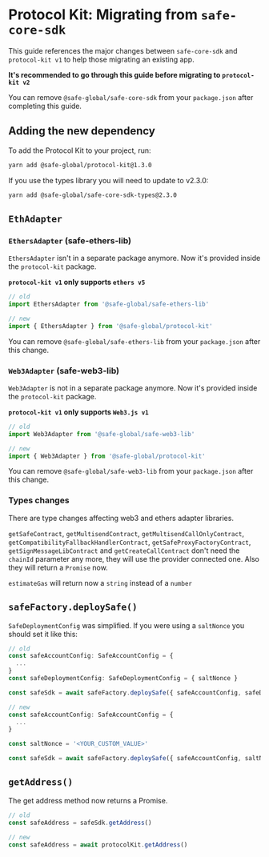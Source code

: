 # Protocol Kit: Migrating from `safe-core-sdk`

This guide references the major changes between `safe-core-sdk` and `protocol-kit v1` to help those migrating an existing app.

**It's recommended to go through this guide before migrating to `protocol-kit v2`**

You can remove `@safe-global/safe-core-sdk` from your `package.json` after completing this guide.

## Adding the new dependency

To add the Protocol Kit to your project, run:

```bash
yarn add @safe-global/protocol-kit@1.3.0
```

If you use the types library you will need to update to v2.3.0:

```bash
yarn add @safe-global/safe-core-sdk-types@2.3.0
```

## `EthAdapter`

### `EthersAdapter` (safe-ethers-lib)

`EthersAdapter` isn't in a separate package anymore. Now it's provided inside the `protocol-kit` package.

**`protocol-kit v1` only supports `ethers v5`**

```typescript
// old
import EthersAdapter from '@safe-global/safe-ethers-lib'

// new
import { EthersAdapter } from '@safe-global/protocol-kit'
```

You can remove `@safe-global/safe-ethers-lib` from your `package.json` after this change.

### `Web3Adapter` (safe-web3-lib)

`Web3Adapter` is not in a separate package anymore. Now it's provided inside the `protocol-kit` package.

**`protocol-kit v1` only supports `Web3.js v1`**

```typescript
// old
import Web3Adapter from '@safe-global/safe-web3-lib'

// new
import { Web3Adapter } from '@safe-global/protocol-kit'
```

You can remove `@safe-global/safe-web3-lib` from your `package.json` after this change.

### Types changes

There are type changes affecting web3 and ethers adapter libraries.

`getSafeContract`, `getMultisendContract`, `getMultisendCallOnlyContract`, `getCompatibilityFallbackHandlerContract`, `getSafeProxyFactoryContract`, `getSignMessageLibContract` and `getCreateCallContract` don't need the `chainId` parameter any more, they will use the provider connected one. Also they will return a `Promise` now.

`estimateGas` will return now a `string` instead of a `number`

## `safeFactory.deploySafe()`

`SafeDeploymentConfig` was simplified. If you were using a `saltNonce` you should set it like this:

```typescript
// old
const safeAccountConfig: SafeAccountConfig = {
  ...
}
const safeDeploymentConfig: SafeDeploymentConfig = { saltNonce }

const safeSdk = await safeFactory.deploySafe({ safeAccountConfig, safeDeploymentConfig })

// new
const safeAccountConfig: SafeAccountConfig = {
  ...
}

const saltNonce = '<YOUR_CUSTOM_VALUE>'

const safeSdk = await safeFactory.deploySafe({ safeAccountConfig, saltNonce })
```

## `getAddress()`

The get address method now returns a Promise.

```typescript
// old
const safeAddress = safeSdk.getAddress()

// new
const safeAddress = await protocolKit.getAddress()
```
